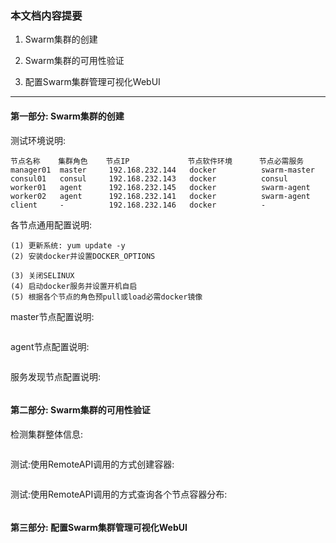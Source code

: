 ### 本文档内容提要 ###
1. Swarm集群的创建

2. Swarm集群的可用性验证

3. 配置Swarm集群管理可视化WebUI

_ _ _
#### 第一部分: Swarm集群的创建 ####
测试环境说明:
```
节点名称    集群角色    节点IP             节点软件环境      节点必需服务
manager01  master     192.168.232.144   docker          swarm-master
consul01   consul     192.168.232.143   docker          consul
worker01   agent      192.168.232.145   docker          swarm-agent
worker02   agent      192.168.232.141   docker          swarm-agent
client     -          192.168.232.146   docker          -
```

各节点通用配置说明:
```
(1) 更新系统: yum update -y
(2) 安装docker并设置DOCKER_OPTIONS
```

```
(3) 关闭SELINUX
(4) 启动docker服务并设置开机自启
(5) 根据各个节点的角色预pull或load必需docker镜像
```

master节点配置说明:
```
```

agent节点配置说明:
```
```

服务发现节点配置说明:
```
```

#### 第二部分: Swarm集群的可用性验证 ####
检测集群整体信息:
```
```

测试:使用RemoteAPI调用的方式创建容器:
```
```

测试:使用RemoteAPI调用的方式查询各个节点容器分布:
```
```

#### 第三部分: 配置Swarm集群管理可视化WebUI ####
